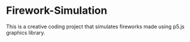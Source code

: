 # Firework-Simulation
This is a creative coding project that simulates fireworks made using p5.js graphics library.
